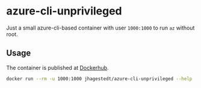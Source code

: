 # azure-cli-unprivileged

Just a small azure-cli-based container with user `1000:1000` to run `az` without root.

## Usage

The container is published at [Dockerhub](https://hub.docker.com/repository/docker/jhagestedt/azure-cli-unprivileged).

```bash
docker run --rm -u 1000:1000 jhagestedt/azure-cli-unprivileged --help
```
